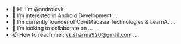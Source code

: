 - 👋 Hi, I’m @androidvk
- 👀 I’m interested in Android Development ...
- 🌱 I’m currently founder of CoreMacasia Technologies & LearnAt ...
- 💞️ I’m looking to collaborate on ...
- 📫 How to reach me : vk.sharma920@gmail.com ...

<!---
androidvk/androidvk is a ✨ special ✨ repository because its `README.md` (this file) appears on your GitHub profile.
You can click the Preview link to take a look at your changes.
--->
